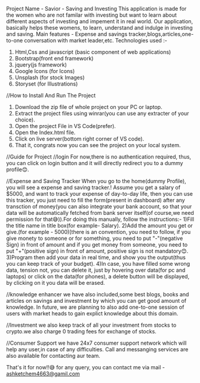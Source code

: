 Project Name - Savior - Saving and Investing 
This application is made for the women who are not familar with investing but want to learn about different aspects of investing and impement it in real world.
Our application, basically helps these womens, to learn, understand and indulge in investing and saving.
Main features - Expense and savings tracker,blogs,articles,one-to-one conversation with market leader,etc.
Technologies used :-
1) Html,Css and javascript (basic component of web applications)
2) Bootstrap(front end framework)
3) jquery(js framework)
4) Google Icons (for Icons)
5) Unsplash (for stock Images)
6) Storyset (for Illustrations)

//How to Install And Run The Project
1) Download the zip file of whole project on your PC or laptop.
2) Extract the project files using winrar(you can use any extracter of your choice).
3) Open the project File in VS Code(prefer).
4) Open the Index.html file.
5) Click on live server(bottom right corner of VS code).
6) That it, congrats now you can see the project on your local system.

//Guide for Project
//login
For now,there is no authentication required, thus, you can click on login button and it will directly redirect you to a dummy profile😊.

//Expense and Saving Tracker
When you go to the home(dummy Profile), you will see a expense and saving tracker.!
Assume you get a salary of $5000, and want to track your expense of day-to-day life, then you can use this tracker, you just need to fill the form(present in dashboard)
after any transction of money(you can also integrate your bank account, so that your data will be automatically fetched from bank server itself(of course,we need permission for that😅)).For doing this manually, follow the instructions:-
1)Fill the title name in title box(for example- Salary).
2)Add the amount you get or give.(for example - 5000)[there is an convention, you need to follow, if you give monety to someone or for something, you need to put "-"(negative Sign) in front of amount and if you get money from someone, you need to put "+"(positive sign) in front of amount, positive sign is not mandatory😊.
3)Program then add your data in real time, and show you the output(thus you can keep track of your budget).
4)In case, you have filled some wrong data, tension not, you can delete it, just by hovering over data(for pc and laptops) or click on the data(for phones), a delete button will be displayed, by clicking on it you data will be erased.

//knowledge enhancer
we have also included,some best blogs, books and articles on savings and investment by which you can get good amount of knowledge.
In future, we are planning to also add one-to-one session of users with market heads to gain explict knowledge about this domain.

//Investment
we also keep track of all your investment from stocks to crypto.we also charge 0 trading fees for exchange of stocks.

//Consumer Support
we have 24x7 consumer support network which will help any user,in case of any difficulties.
Call and messanging services are also available for contacting aur team.

That's it for now!!😅
for any query, you can contact me via mail - ashketchem4663@gamil.com

 
